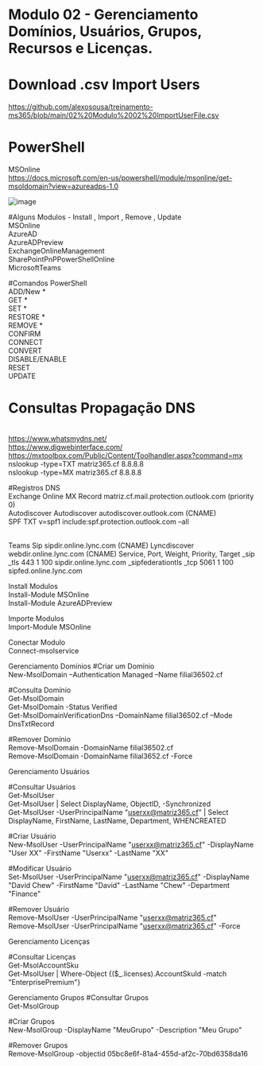 # Modulo 02 - Gerenciamento Domínios, Usuários, Grupos, Recursos e Licenças.

# Download .csv Import Users
https://github.com/alexosousa/treinamento-ms365/blob/main/02%20Modulo%2002%20ImportUserFile.csv

# PowerShell
MSOnline<br>
https://docs.microsoft.com/en-us/powershell/module/msonline/get-msoldomain?view=azureadps-1.0

![image](https://user-images.githubusercontent.com/49683486/172762015-17351d13-8341-4cb3-bdb7-19afabce3555.png)

#Alguns Modulos - Install , Import , Remove , Update
<br>MSOnline
<br>AzureAD
<br>AzureADPreview
<br>ExchangeOnlineManagement
<br>SharePointPnPPowerShellOnline
<br>MicrosoftTeams 

#Comandos PowerShell
<br>ADD/New *
<br>GET *
<br>SET *
<br>RESTORE *
<br>REMOVE *
<br>CONFIRM
<br>CONNECT
<br>CONVERT
<br>DISABLE/ENABLE
<br>RESET
<br>UPDATE

# Consultas Propagação DNS
<br>https://www.whatsmydns.net/
<br>https://www.digwebinterface.com/
<br>https://mxtoolbox.com/Public/Content/Toolhandler.aspx?command=mx
<br>nslookup -type=TXT matriz365.cf 8.8.8.8
<br>nslookup -type=MX matriz365.cf 8.8.8.8

#Registros DNS
<br>Exchange Online
MX Record matriz.cf.mail.protection.outlook.com (priority 0)
<br>Autodiscover
Autodiscover autodiscover.outlook.com (CNAME)
<br>SPF
TXT v=spf1 include:spf.protection.outlook.com –all

<br>Teams
Sip sipdir.online.lync.com (CNAME)
Lyncdiscover webdir.online.lync.com (CNAME)
Service, Port, Weight, Priority, Target
_sip _tls 443 1 100 sipdir.online.lync.com
_sipfederationtls _tcp 5061 1 100 sipfed.online.lync.com

Install Modulos
<br>Install-Module MSOnline
<br>Install-Module AzureADPreview

Importe Modulos
<br>Import-Module MSOnline

Conectar Modulo
<br>Connect-msolservice

Gerenciamento Domínios
#Criar um Domínio
<br>New-MsolDomain –Authentication Managed –Name filial36502.cf

#Consulta Domínio
<br>Get-MsolDomain
<br>Get-MsolDomain -Status Verified
<br>Get-MsolDomainVerificationDns –DomainName filial36502.cf –Mode DnsTxtRecord

#Remover Domínio
<br>Remove-MsolDomain -DomainName filial36502.cf
<br>Remove-MsolDomain -DomainName filial3652.cf -Force

Gerenciamento Usuários

#Consultar Usuários
<br>Get-MsolUser 
<br>Get-MsolUser | Select DisplayName, ObjectID, -Synchronized
<br>Get-MsolUser -UserPrincipalName "userxx@matriz365.cf" | Select DisplayName, FirstName, LastName, Department, WHENCREATED

#Criar Usuário
<br>New-MsolUser -UserPrincipalName "userxx@matriz365.cf" -DisplayName "User XX" -FirstName "Userxx" -LastName "XX"

#Modificar Usuário
<br>Set-MsolUser -UserPrincipalName "userxx@matriz365.cf" -DisplayName "David Chew" -FirstName "David" -LastName "Chew" -Department "Finance"

#Remover Usuário
<br>Remove-MsolUser -UserPrincipalName "userxx@matriz365.cf"
<br>Remove-MsolUser -UserPrincipalName "userxx@matriz365.cf" -Force

Gerenciamento Licenças

#Consultar Licenças
<br>Get-MsolAccountSku
<br>Get-MsolUser | Where-Object {($_.licenses).AccountSkuId -match "EnterprisePremium"}

Gerenciamento Grupos
#Consultar Grupos
<br>Get-MsolGroup

#Criar Grupos
<br>New-MsolGroup -DisplayName "MeuGrupo" -Description "Meu Grupo"

#Remover Grupos 
<br>Remove-MsolGroup -objectid 05bc8e6f-81a4-455d-af2c-70bd6358da16
